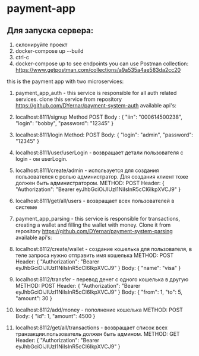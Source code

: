 # payment-app
## Для запуска сервера:
1. склонируйте проект
2. docker-compose up --build
3. ctrl-c
4. docker-compose up
to see endpoints you can use Postman collection: https://www.getpostman.com/collections/a9a535a4ae583da2cc20

this is the payment app with two microservices:
1. payment_app_auth - this service is responsible for all auth related services. clone this service from repository https://github.com/DYernar/payment-system-auth
  available api's:
  1. localhost:8111/signup 
    Method POST
    Body : 
      {
          "iin": "000614500238",
          "login": "bobby",
          "password": "12345"
      }
  2. localhost:8111/login
    Method: POST
    Body: 
      {
          "login": "admin",
          "password": "12345"
      }
    
  3. localhost:8111/user/userLogin  -  возвращает детали пользователя с login - ом userLogin.
  4. localhost:8111/create/admin - используется для создания пользователся с ролью администратор. Для создания клиент тоже должен быть администратором.
    METHOD: POST
    Header: {
      "Authorization": "Bearer eyJhbGciOiJIUzI1NiIsInR5cCI6IkpXVCJ9"
    }
  5. localhost:8111/get/all/users - возвращает всех пользователей в системе
2. payment_app_parsing - this service is responsible for transactions, creating a wallet and filling the wallet with money. Clone it from repository https://github.com/DYernar/payment-system-parsing
  available api's:
  1. localhost:8112/create/wallet - создание кошелька для пользователя, в теле запроса нужно отправить имя кошелька
    METHOD: POST
    Header: {
      "Authorization": "Bearer eyJhbGciOiJIUzI1NiIsInR5cCI6IkpXVCJ9"
    }
    Body: {
        "name": "visa"
    }
  2. localhost:8112/transfer - перевод денег с одного кошелька в другую
    METHOD: POST
    Header: {
      "Authorization": "Bearer eyJhbGciOiJIUzI1NiIsInR5cCI6IkpXVCJ9"
    }
    Body: {
        "from": 1,
        "to": 5,
        "amount": 30
    }
  3. localhost:8112/add/money - пополнение кошелька
    METHOD: POST
    Body: {
        "id": 1,
        "amount": 4500
    }
  4. localhost:8112/get/all/transactions  - возвращает список всех транзакции.пользователь должен быть админом.
    METHOD: GET
    Header: {
      "Authorization": "Bearer eyJhbGciOiJIUzI1NiIsInR5cCI6IkpXVCJ9"
    }
